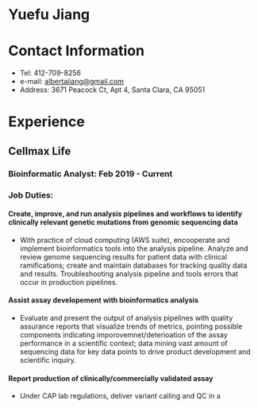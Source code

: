 # Yuefu Jiang
# Contact Information
 - Tel: 412-709-8256
 - e-mail: albertajiang@gmail.com
 - Address: 3671 Peacock Ct, Apt 4, Santa Clara, CA 95051 
 
# Experience

## Cellmax Life
### Bioinformatic Analyst: Feb 2019 - Current
### Job Duties:
#### Create, improve, and run analysis pipelines and workflows to identify clinically relevant genetic mutations from genomic sequencing data ####
- With practice of cloud computing (AWS suite), encooperate and implement bioinformatics tools into the analysis pipeline. Analyze and review genome sequencing results for patient data with clinical ramifications; create and maintain databases for tracking quality data and results. Troubleshooting analysis pipeline and tools errors that occur in production pipelines.
#### Assist assay developement with bioinformatics analysis ####
- Evaluate and present the output of analysis pipelines with quality assurance reports that visualize trends of metrics, pointing possible components indicating imporovemnet/deterioation of the assay performance in a scientific context; data mining vast amount of sequencing data for key data points to drive product development and scientific inquiry. 
####  Report production of clinically/commercially validated assay #### 
- Under CAP lab regulations, deliver variant calling and QC in a 
